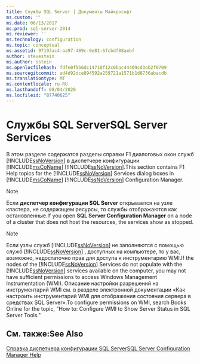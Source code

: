 ```yaml
---
title: Службы SQL Server | Документы Майкрософт
ms.custom: ''
ms.date: 06/13/2017
ms.prod: sql-server-2014
ms.reviewer: ''
ms.technology: configuration
ms.topic: conceptual
ms.assetid: 97193ac4-aa97-489c-9e81-6fcbdf88aebf
author: stevestein
ms.author: sstein
ms.openlocfilehash: fdfe0f5b6dc14718f12c0bac44409cd3eb2f0709
ms.sourcegitcommit: ad4d92dce894592a259721a1571b1d8736abacdb
ms.translationtype: MT
ms.contentlocale: ru-RU
ms.lasthandoff: 08/04/2020
ms.locfileid: "87740625"
---
```

# <a name="sql-server-services"></a><span data-ttu-id="2bae5-102">Службы SQL Server</span><span class="sxs-lookup"><span data-stu-id="2bae5-102">SQL Server Services</span></span>
  <span data-ttu-id="2bae5-103">В этом разделе содержатся разделы справки F1 диалоговых окон служб [!INCLUDE[ssNoVersion](../../includes/ssnoversion-md.md)] в диспетчере конфигурации [!INCLUDE[msCoName](../../includes/msconame-md.md)] [!INCLUDE[ssNoVersion](../../includes/ssnoversion-md.md)].</span><span class="sxs-lookup"><span data-stu-id="2bae5-103">This section contains F1 Help topics for the [!INCLUDE[ssNoVersion](../../includes/ssnoversion-md.md)] Services dialog boxes in [!INCLUDE[msCoName](../../includes/msconame-md.md)] [!INCLUDE[ssNoVersion](../../includes/ssnoversion-md.md)] Configuration Manager.</span></span>  
  
> [!NOTE]  
>  <span data-ttu-id="2bae5-104">Если **диспетчер конфигурации SQL Server** открывается на узле кластера, не содержащем ресурсы, то службы отображаются как остановленные.</span><span class="sxs-lookup"><span data-stu-id="2bae5-104">If you open **SQL Server Configuration Manager** on a node of a cluster that does not host the resources, the services show as stopped.</span></span>  
  
> [!NOTE]  
>  <span data-ttu-id="2bae5-105">Если узлы служб [!INCLUDE[ssNoVersion](../../includes/ssnoversion-md.md)] не заполняются с помощью служб [!INCLUDE[ssNoVersion](../../includes/ssnoversion-md.md)] , доступных на компьютере, то у вас, возможно, недостаточно прав для доступа к инструментарию WMI.</span><span class="sxs-lookup"><span data-stu-id="2bae5-105">If the nodes of the [!INCLUDE[ssNoVersion](../../includes/ssnoversion-md.md)] Services do not populate with the [!INCLUDE[ssNoVersion](../../includes/ssnoversion-md.md)] services available on the computer, you may not have sufficient permissions to access Windows Management Instrumentation (WMI).</span></span> <span data-ttu-id="2bae5-106">Описание настройки разрешений на инструментарий WMI см. в разделе электронной документации «Как настроить инструментарий WMI для отображения состояния сервера в средствах SQL Server».</span><span class="sxs-lookup"><span data-stu-id="2bae5-106">To configure permissions on WMI, search Books Online for the topic, "How to: Configure WMI to Show Server Status in SQL Server Tools."</span></span>  
  
## <a name="see-also"></a><span data-ttu-id="2bae5-107">См. также:</span><span class="sxs-lookup"><span data-stu-id="2bae5-107">See Also</span></span>  
 [<span data-ttu-id="2bae5-108">Справка диспетчера конфигурации SQL Server</span><span class="sxs-lookup"><span data-stu-id="2bae5-108">SQL Server Configuration Manager Help</span></span>](../../../2014/tools/configuration-manager/sql-server-configuration-manager-help.md)  
  
  
